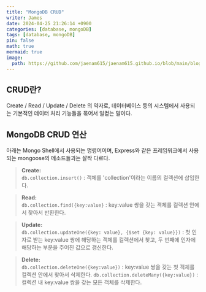 ```yaml
---
title: "MongoDB CRUD"
writer: James
date: 2024-04-25 21:26:14 +0900
categories: [database, mongoDB]
tags: [database, mongoDB]
pin: false
math: true
mermaid: true
image:
  path: https://github.com/jaenam615/jaenam615.github.io/blob/main/blog_image/2024-04-25-mdb1.png?raw=true
---
```


## CRUD란?

Create / Read / Update / Delete 의 약자로, 데이터베이스 등의 시스템에서 사용되는 기본적인 데이터 처리 기능들을 묶어서 일컫는 말이다.

## MongoDB CRUD 연산

아래는 Mongo Shell에서 사용되는 명령어이며, Express와 같은 프레임워크에서 사용되는 mongoose의 메소드들과는 살짝 다르다.

> <b>Create:</b>  
> `db.collection.insert()` : 객체를 'collection'이라는 이름의 컬렉션에 삽입한다.

> <b>Read:</b>  
> `db.collection.find({key:value}` : key:value 쌍을 갖는 객체를 컬렉션 안에서 찾아서 반환한다.

> <b>Update:</b>  
> `db.collection.updateOne({key: value}, {$set {key: value}})` : 첫 인자로 받는 key:value 쌍에 해당하는 객체를 컬렉션에서 찾고, 두 번째에 인자에 해당하는 부분을 주어진 값으로 갱신한다.

> <b>Delete:</b>  
> `db.collection.deleteOne({key:value})` : key:value 쌍을 갖는 첫 객체를 컬렉션 안에서 찾아서 삭제한다.
> `db.collection.deleteMany({key:value})` : 컬렉션 내 key:value 쌍을 갖는 모든 객체를 삭제한다.
